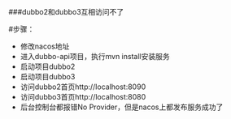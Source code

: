 ###dubbo2和dubbo3互相访问不了

#步骤：

  * 修改nacos地址
  * 进入dubbo-api项目，执行mvn install安装服务
  * 启动项目dubbo2
  * 启动项目dubbo3
  * 访问dubbo2首页http://localhost:8090
  * 访问dubbo3首页http://localhost:8080
  * 后台控制台都报错No Provider，但是nacos上都发布服务成功了
